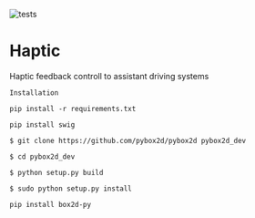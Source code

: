 ![tests](https://github.com/AbdelrahmanAbdelgwad/haptic/workflows/test/badge.svg)
# Haptic
Haptic feedback controll to assistant driving systems


``Installation``

`pip install -r requirements.txt`

`pip install swig`

`$ git clone https://github.com/pybox2d/pybox2d pybox2d_dev`

`$ cd pybox2d_dev`

`$ python setup.py build`

`$ sudo python setup.py install`

`pip install box2d-py`

